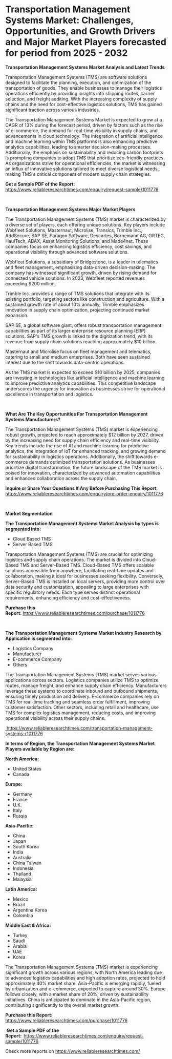 <p><h1>Transportation Management Systems Market: Challenges, Opportunities, and Growth Drivers and Major Market Players forecasted for period from 2025 - 2032</h1></p><p><strong>Transportation Management Systems Market Analysis and Latest Trends</strong></p>
<p><p>Transportation Management Systems (TMS) are software solutions designed to facilitate the planning, execution, and optimization of the transportation of goods. They enable businesses to manage their logistics operations efficiently by providing insights into shipping routes, carrier selection, and freight auditing. With the increasing complexity of supply chains and the need for cost-effective logistics solutions, TMS has gained significant traction across various industries.</p><p>The Transportation Management Systems Market is expected to grow at a CAGR of 13% during the forecast period, driven by factors such as the rise of e-commerce, the demand for real-time visibility in supply chains, and advancements in cloud technology. The integration of artificial intelligence and machine learning within TMS platforms is also enhancing predictive analytics capabilities, leading to smarter decision-making processes. Additionally, the emphasis on sustainability and reducing carbon footprints is prompting companies to adopt TMS that prioritize eco-friendly practices. As organizations strive for operational efficiencies, the market is witnessing an influx of innovative solutions tailored to meet diverse logistical needs, making TMS a critical component of modern supply chain strategies.</p></p>
<p><strong>Get a Sample PDF of the Report:&nbsp;</strong> <a href="https://www.reliableresearchtimes.com/enquiry/request-sample/1011776?utm_campaign=2203&utm_medium=2&utm_source=Github&utm_content=ia&utm_term=11032025&utm_id=transportation-management-systems">https://www.reliableresearchtimes.com/enquiry/request-sample/1011776</a></p>
<p>&nbsp;</p>
<p><strong>Transportation Management Systems Major Market Players</strong></p>
<p><p>The Transportation Management Systems (TMS) market is characterized by a diverse set of players, each offering unique solutions. Key players include Webfleet Solutions, Masternaut, Microlise, Transics, Trimble Inc., AddSecure, SAP SE, Paragon Software, Descartes, Bornemann AG, ORTEC, HaulTech, ABAX, Asset Monitoring Solutions, and Made4net. These companies focus on enhancing logistics efficiency, cost savings, and operational visibility through advanced software solutions.</p><p>Webfleet Solutions, a subsidiary of Bridgestone, is a leader in telematics and fleet management, emphasizing data-driven decision-making. The company has witnessed significant growth, driven by rising demand for connected vehicle solutions. In 2023, Webfleet reported revenues exceeding $200 million.</p><p>Trimble Inc. provides a range of TMS solutions that integrate with its existing portfolio, targeting sectors like construction and agriculture. With a sustained growth rate of about 10% annually, Trimble emphasizes innovation in supply chain optimization, projecting continued market expansion.</p><p>SAP SE, a global software giant, offers robust transportation management capabilities as part of its larger enterprise resource planning (ERP) solutions. SAP's TMS growth is linked to the digitization trend, with its revenue from supply chain solutions reaching approximately $10 billion.</p><p>Masternaut and Microlise focus on fleet management and telematics, catering to small and medium enterprises. Both have seen sustained interest due to the shift towards data-centric operations. </p><p>As the TMS market is expected to exceed $10 billion by 2025, companies are investing in technologies like artificial intelligence and machine learning to improve predictive analytics capabilities. This competitive landscape underscores the urgency for innovation as businesses strive for operational excellence in transportation and logistics.</p></p>
<p>&nbsp;</p>
<p><strong>What Are The Key Opportunities For Transportation Management Systems Manufacturers?</strong></p>
<p><p>The Transportation Management Systems (TMS) market is experiencing robust growth, projected to reach approximately $12 billion by 2027, driven by the increasing need for supply chain efficiency and real-time visibility. Key trends include the rise of AI and machine learning for predictive analytics, the integration of IoT for enhanced tracking, and growing demand for sustainability in logistics operations. Additionally, the shift towards e-commerce demands optimized transportation solutions. As businesses prioritize digital transformation, the future landscape of the TMS market is poised for innovation, characterized by advanced automation capabilities and enhanced collaboration across the supply chain.</p></p>
<p><strong>Inquire or Share Your Questions If Any Before Purchasing This Report:</strong> <a href="https://www.reliableresearchtimes.com/enquiry/pre-order-enquiry/1011776?utm_campaign=2203&utm_medium=2&utm_source=Github&utm_content=ia&utm_term=11032025&utm_id=transportation-management-systems">https://www.reliableresearchtimes.com/enquiry/pre-order-enquiry/1011776</a></p>
<p>&nbsp;</p>
<p><strong>Market Segmentation</strong></p>
<p><strong>The Transportation Management Systems Market Analysis by types is segmented into:</strong></p>
<p><ul><li>Cloud Based TMS</li><li>Server Based TMS</li></ul></p>
<p><p>Transportation Management Systems (TMS) are crucial for optimizing logistics and supply chain operations. The market is divided into Cloud-Based TMS and Server-Based TMS. Cloud-Based TMS offers scalable solutions accessible from anywhere, facilitating real-time updates and collaboration, making it ideal for businesses seeking flexibility. Conversely, Server-Based TMS is installed on local servers, providing more control over data security and customization, appealing to large enterprises with specific regulatory needs. Each type serves distinct operational requirements, enhancing efficiency and cost-effectiveness.</p></p>
<p><strong>Purchase this Report:&nbsp;</strong><a href="https://www.reliableresearchtimes.com/purchase/1011776?utm_campaign=2203&utm_medium=2&utm_source=Github&utm_content=ia&utm_term=11032025&utm_id=transportation-management-systems">https://www.reliableresearchtimes.com/purchase/1011776</a></p>
<p>&nbsp;</p>
<p><strong>The Transportation Management Systems Market Industry Research by Application is segmented into:</strong></p>
<p><ul><li>Logistics Company</li><li>Manufacturer</li><li>E-commerce Company</li><li>Others</li></ul></p>
<p><p>The Transportation Management Systems (TMS) market serves various applications across sectors. Logistics companies utilize TMS to optimize routes, manage freight, and enhance supply chain efficiency. Manufacturers leverage these systems to coordinate inbound and outbound shipments, ensuring timely production and delivery. E-commerce companies rely on TMS for real-time tracking and seamless order fulfillment, improving customer satisfaction. Other sectors, including retail and healthcare, use TMS for complex logistics management, reducing costs, and improving operational visibility across their supply chains.</p></p>
<p><a href="https://www.reliableresearchtimes.com/transportation-management-systems-r1011776?utm_campaign=2203&utm_medium=2&utm_source=Github&utm_content=ia&utm_term=11032025&utm_id=transportation-management-systems">&nbsp;https://www.reliableresearchtimes.com/transportation-management-systems-r1011776</a></p>
<p><strong>In terms of Region, the Transportation Management Systems Market Players available by Region are:</strong></p>
<p>
    <p> <strong> North America: </strong>
        <ul>
            <li>United States</li>
            <li>Canada</li>
        </ul>
        </p> 
    <p> <strong> Europe: </strong>
        <ul>
            <li>Germany</li>
            <li>France</li>
            <li>U.K.</li>
            <li>Italy</li>
            <li>Russia</li>
        </ul>
        </p> 
    <p> <strong> Asia-Pacific: </strong>
        <ul>
            <li>China</li>
            <li>Japan</li>
            <li>South Korea</li>
            <li>India</li>
            <li>Australia</li>
            <li>China Taiwan</li>
            <li>Indonesia</li>
            <li>Thailand</li>
            <li>Malaysia</li>
        </ul>
        </p> 
    <p> <strong> Latin America: </strong>
        <ul>
            <li>Mexico</li>
            <li>Brazil</li>
            <li>Argentina Korea</li>
            <li>Colombia</li>
        </ul>
        </p> 
    <p> <strong> Middle East & Africa: </strong>
        <ul>
            <li>Turkey</li>
            <li>Saudi</li>
            <li>Arabia</li>
            <li>UAE</li>
            <li>Korea</li>
        </ul>
    </p>
    </p>
<p><p>The Transportation Management Systems (TMS) market is experiencing significant growth across various regions, with North America leading due to advanced logistics capabilities and high adoption rates, projected to hold approximately 40% market share. Asia-Pacific is emerging rapidly, fueled by urbanization and e-commerce, expected to capture around 30%. Europe follows closely, with a market share of 20%, driven by sustainability initiatives. China is anticipated to dominate in the Asia-Pacific region, contributing significantly to the overall market growth.</p></p>
<p><strong>Purchase this Report: </strong><a href="https://www.reliableresearchtimes.com/purchase/1011776?utm_campaign=2203&utm_medium=2&utm_source=Github&utm_content=ia&utm_term=11032025&utm_id=transportation-management-systems">https://www.reliableresearchtimes.com/purchase/1011776</a></p>
<p>&nbsp;<strong>Get a Sample PDF of the Report:&nbsp;&nbsp;</strong><a href="https://www.reliableresearchtimes.com/enquiry/request-sample/1011776?utm_campaign=2203&utm_medium=2&utm_source=Github&utm_content=ia&utm_term=11032025&utm_id=transportation-management-systems">https://www.reliableresearchtimes.com/enquiry/request-sample/1011776</a></p>
<p><strong></strong></p>
<p>Check more reports on <a href="https://www.reliableresearchtimes.com/?utm_campaign=2203&utm_medium=2&utm_source=Github&utm_content=ia&utm_term=11032025&utm_id=transportation-management-systems">https://www.reliableresearchtimes.com/</a></p>